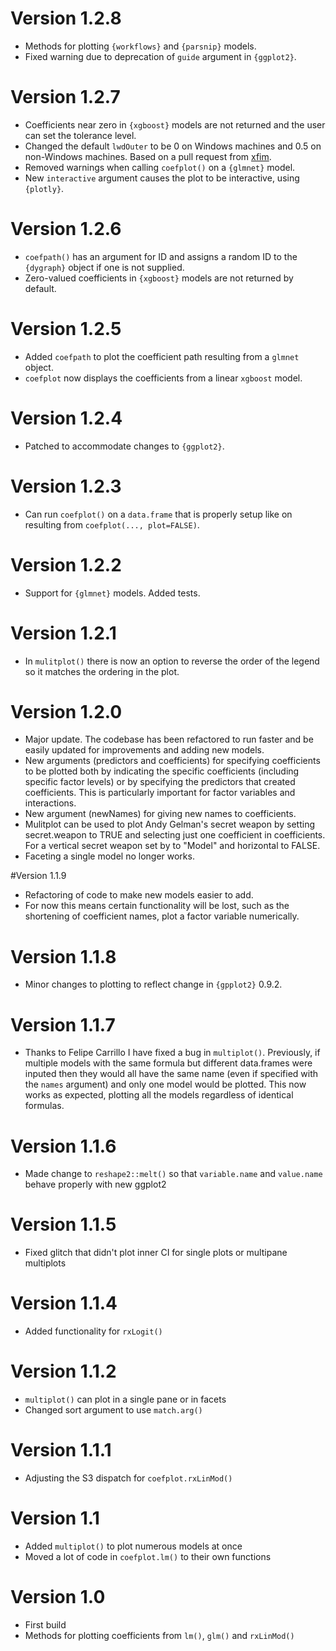 # Version 1.2.8
- Methods for plotting `{workflows}` and `{parsnip}` models.
- Fixed warning due to deprecation of `guide` argument in `{ggplot2}`.

# Version 1.2.7
- Coefficients near zero in `{xgboost}` models are not returned and the user can set the tolerance level.
- Changed the default `lwdOuter` to be 0 on Windows machines and 0.5 on non-Windows machines. Based on a pull request from [xfim](https://github.com/xfim).
- Removed warnings when calling `coefplot()` on a `{glmnet}` model.
- New `interactive` argument causes the plot to be interactive, using `{plotly}`.

# Version 1.2.6
- `coefpath()` has an argument for ID and assigns a random ID to the `{dygraph}` object if one is not supplied.
- Zero-valued coefficients in `{xgboost}` models are not returned by default.

# Version 1.2.5
- Added `coefpath` to plot the coefficient path resulting from a `glmnet` object.
- `coefplot` now displays the coefficients from a linear `xgboost` model.

# Version 1.2.4
- Patched to accommodate changes to `{ggplot2}`.

# Version 1.2.3
- Can run `coefplot()` on a `data.frame` that is properly setup like on resulting from `coefplot(..., plot=FALSE)`.

# Version 1.2.2
- Support for `{glmnet}` models.  Added tests.

# Version 1.2.1
- In `mulitplot()` there is now an option to reverse the order of the legend so it matches the ordering in the plot.

# Version 1.2.0
- Major update.  The codebase has been refactored to run faster and be easily updated for improvements and adding new models.
- New arguments (predictors and coefficients) for specifying coefficients to be plotted both by indicating the specific coefficients (including specific factor levels) or by specifying the predictors that created coefficients.  This is particularly important for factor variables and interactions.
- New argument (newNames) for giving new names to coefficients.
- Mulitplot can be used to plot Andy Gelman's secret weapon by setting secret.weapon to TRUE and selecting just one coefficient in coefficients.  For a vertical secret weapon set by to "Model" and horizontal to FALSE.
- Faceting a single model no longer works.


#Version 1.1.9
- Refactoring of code to make new models easier to add.
- For now this means certain functionality will be lost, such as the shortening of coefficient names, plot a factor variable numerically.

# Version 1.1.8
- Minor changes to plotting to reflect change in `{gpplot2}` 0.9.2.

# Version 1.1.7
- Thanks to Felipe Carrillo I have fixed a bug in `multiplot()`.  Previously, if multiple models with the same formula but different data.frames were inputed then they would all have the same name (even if specified with the `names` argument) and only one model would be plotted.  This now works as expected, plotting all the models regardless of identical formulas.

# Version 1.1.6
- Made change to `reshape2::melt()` so that `variable.name` and `value.name` behave properly with new ggplot2

# Version 1.1.5
- Fixed glitch that didn't plot inner CI for single plots or multipane multiplots

# Version 1.1.4
- Added functionality for `rxLogit()`

# Version 1.1.2
- `multiplot()` can plot in a single pane or in facets
- Changed sort argument to use `match.arg()`

# Version 1.1.1
- Adjusting the S3 dispatch for `coefplot.rxLinMod()`

# Version 1.1
- Added `multiplot()` to plot numerous models at once
- Moved a lot of code in `coefplot.lm()` to their own functions

# Version 1.0
- First build
- Methods for plotting coefficients from `lm()`, `glm()` and `rxLinMod()`

